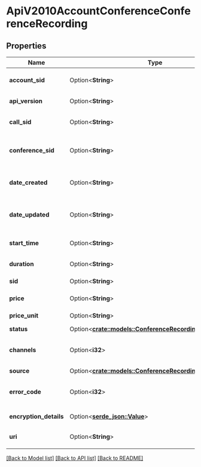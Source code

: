 # ApiV2010AccountConferenceConferenceRecording

## Properties

Name | Type | Description | Notes
------------ | ------------- | ------------- | -------------
**account_sid** | Option<**String**> | The SID of the Account that created the resource | [optional]
**api_version** | Option<**String**> | The API version used to create the recording | [optional]
**call_sid** | Option<**String**> | The SID of the Call the resource is associated with | [optional]
**conference_sid** | Option<**String**> | The Conference SID that identifies the conference associated with the recording | [optional]
**date_created** | Option<**String**> | The RFC 2822 date and time in GMT that the resource was created | [optional]
**date_updated** | Option<**String**> | The RFC 2822 date and time in GMT that the resource was last updated | [optional]
**start_time** | Option<**String**> | The start time of the recording, given in RFC 2822 format | [optional]
**duration** | Option<**String**> | The length of the recording in seconds | [optional]
**sid** | Option<**String**> | The unique string that identifies the resource | [optional]
**price** | Option<**String**> | The one-time cost of creating the recording. | [optional]
**price_unit** | Option<**String**> | The currency used in the price property. | [optional]
**status** | Option<[**crate::models::ConferenceRecordingEnumStatus**](conference_recording_enum_status.md)> |  | [optional]
**channels** | Option<**i32**> | The number of channels in the final recording file as an integer | [optional]
**source** | Option<[**crate::models::ConferenceRecordingEnumSource**](conference_recording_enum_source.md)> |  | [optional]
**error_code** | Option<**i32**> | More information about why the recording is missing, if status is `absent`. | [optional]
**encryption_details** | Option<[**serde_json::Value**](.md)> | How to decrypt the recording. | [optional]
**uri** | Option<**String**> | The URI of the resource, relative to `https://api.twilio.com` | [optional]

[[Back to Model list]](../README.md#documentation-for-models) [[Back to API list]](../README.md#documentation-for-api-endpoints) [[Back to README]](../README.md)


